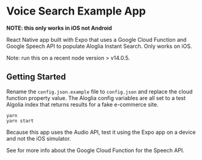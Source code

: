# Voice Search Example App

**NOTE: this only works in iOS not Android**

React Native app built with Expo that uses a Google Cloud Function and Google Speech API to populate Aloglia Instant Search. Only works on iOS.

Note: run this on a recent node version > v14.0.5.

## Getting Started

Rename the `config.json.example` file to `config.json` and replace the cloud function property value. The Aloglia config variables are all set to a test Algolia index that returns results for a fake e-commerce site.

```
yarn
yarn start
```

Because this app uses the Audio API, test it using the Expo app on a device and not the iOS simulator.

See for more info about the Google Cloud Function for the Speech API.
